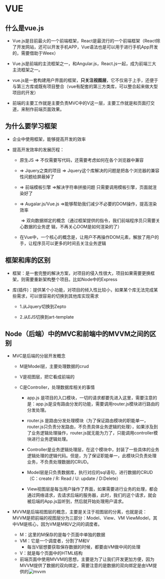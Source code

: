# VUE

## 什么是vue.js

- Vue.js是目前最火的一个前端框架，React是最流行的一个前端框架（React除了开发网站，还可以开发手机APP，Vue语法也是可以用于进行手机App开发的，需要借助于Weex）

- Vue.js是前端的主流框架之一，和Angular.js，React.js一起，成为前端三大主流框架之一。

- vue.js是一套构建用户界面的框架，**只关注视图层**，它不仅易于上手，还便于与第三方库或既有项目整合（vue有配套的第三方类库，可以整合起来做大型项目的开发）

- 前端的主要工作就是主要负责MVC中的V这一层，主要工作就是和页面打交道，来制作前端页面效果。

  

## 为什么要学习框架

- 企业中使用框架，能够提高开发的效率

- 提高开发效率的发展历程：

  - 原生JS  => 不仅需要写代码，还需要考虑如何在各个浏览器中兼容

  - => Jquery之类的项目 => Jquery这个库解决的问题是把各个浏览器的兼容性问题给屏蔽掉了 

  - => 前端模板引擎    =>解决字符串拼接问题 只需要调用模板引擎，页面就渲染好了

  - => Augalar.js/Vue.js   =>能够帮助我们减少不必要的DOM操作，提高渲染效率

    ​                                   => 双向数据绑定的概念（通过框架提供的指令，我们前端程序员只需要关心数据的业务逻                       辑，不再关心DOM是如何渲染的了）

  - 在Vue中，一个核心的概念是，让用户不再操作DOM元素，解放了用户的手，让程序员可以更多的时间去关注业务逻辑

    

## 框架和库的区别

- 框架：是一套完整的解决方案，对项目的侵入性很大，项目如果需要更换框架，则需要重新架构整个项目。比如Node中的Express

- 库(插件)：提供某个小功能，对项目的倾入性比较小，如果某个库无法完成某些需求，可以很容易的切换到其他库实现需求

  - 1.从Jquery切换到Zepto

  - 2.从EJS切换到art-template

    

 ## Node（后端）中的MVC和前端中的MVVM之间的区别

- MVC是后端的分层开发概念

  - M是Model层，主要处理数据的crud

  - V是视图层，把它看成前端的

  - C是Controller，处理数据库相关的事情

    - app.js 是项目的入口模块，一切的请求都要先进入这里，需要注意的是：app.js是没有路由分发的功能，需要调用router.js模块进行路由的分发处理。
    - router.js 是路由分发处理模块（为了保证路由模块的职能单一，router.js只负责分发路由，不负责具体业务逻辑的处理），如果涉及到了业务逻辑处理操作，router.js就无能为力了，只能调用controller模块进行业务逻辑处理。
    - Controller是业务逻辑处理层，在这个模块中，封装了一些具体的业务逻辑处理的逻辑代码。但是，为了保证职能单一，此模块只负责处理业务，不负责处理数据的CRUD。

    - Model层是只负责数据库，执行对应的sql语句，进行数据的CRUD（C：create  /  R: Read  / U: update  / D:Delete）

    - View视图层是每当用户操作了界面，如果需要进行业务的处理，都会通过网络请求，去请求后端的服务器，此时，我们的这个请求，就会被后端的App.js监听到，然后就开始处理用户请求。

      

- MVVM是后端视图层的概念，主要是关注于视图层的分离，也就是说：MVVM是把前端的视图层分为三部分：Model、View、VM ViewModel，其中VM是核心，因为VM是M和V之间的调度者。

  - M：这里的M保存的是每个页面中单独的数据
  - VM：它是一个调度者，分割了M和V
    - 每当V层想要获取保存数据的时候，都要由VM做中间的处理
  - V：就是每个页面中的HTML结构
  - 前端页面中使用MVVM的思想，主要是为了让我们开发更加方便，因为MVVM提供了数据的双向绑定，需要注意的是数据的双向绑定是由VM提供的![mvvm](/Users/fuzhiqun/Desktop/vue/imges/mvvm.png)

